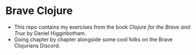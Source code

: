 # Brave Clojure

- This repo contains my exercises from the book _Clojure for the Brave and True_ by Daniel Higginbotham.
- Going chapter by chapter alongside some cool folks on the Brave Clojurians Discord.
